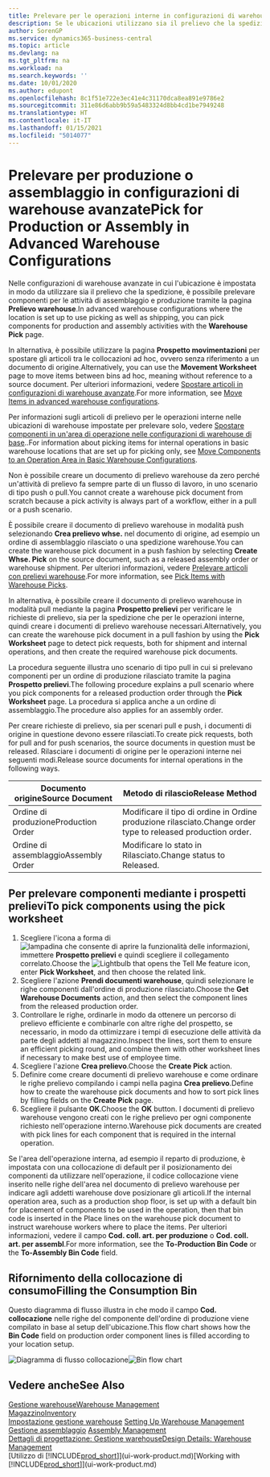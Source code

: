 ```yaml
---
title: Prelevare per le operazioni interne in configurazioni di warehouse avanzate
description: Se le ubicazioni utilizzano sia il prelievo che la spedizione, prelevare i componenti per le attività di produzione e assemblaggio nella pagina Prelievo warehouse.
author: SorenGP
ms.service: dynamics365-business-central
ms.topic: article
ms.devlang: na
ms.tgt_pltfrm: na
ms.workload: na
ms.search.keywords: ''
ms.date: 10/01/2020
ms.author: edupont
ms.openlocfilehash: 8c1f51e722e3ec41e4c31170dca8ea891e9786e2
ms.sourcegitcommit: 311e86d6abb9b59a5483324d8bb4cd1be7949248
ms.translationtype: HT
ms.contentlocale: it-IT
ms.lasthandoff: 01/15/2021
ms.locfileid: "5014077"
---
```

# <a name="pick-for-production-or-assembly-in-advanced-warehouse-configurations"></a><span data-ttu-id="c0d97-103">Prelevare per produzione o assemblaggio in configurazioni di warehouse avanzate</span><span class="sxs-lookup"><span data-stu-id="c0d97-103">Pick for Production or Assembly in Advanced Warehouse Configurations</span></span>
<span data-ttu-id="c0d97-104">Nelle configurazioni di warehouse avanzate in cui l'ubicazione è impostata in modo da utilizzare sia il prelievo che la spedizione, è possibile prelevare componenti per le attività di assemblaggio e produzione tramite la pagina **Prelievo warehouse**.</span><span class="sxs-lookup"><span data-stu-id="c0d97-104">In advanced warehouse configurations where the location is set up to use picking as well as shipping, you can pick components for production and assembly activities with the **Warehouse Pick** page.</span></span>  

<span data-ttu-id="c0d97-105">In alternativa, è possibile utilizzare la pagina **Prospetto movimentazioni** per spostare gli articoli tra le collocazioni ad hoc, ovvero senza riferimento a un documento di origine.</span><span class="sxs-lookup"><span data-stu-id="c0d97-105">Alternatively, you can use the **Movement Worksheet** page to move items between bins ad hoc, meaning without reference to a source document.</span></span> <span data-ttu-id="c0d97-106">Per ulteriori informazioni, vedere [Spostare articoli in configurazioni di warehouse avanzate](warehouse-how-to-move-items-in-advanced-warehousing.md).</span><span class="sxs-lookup"><span data-stu-id="c0d97-106">For more information, see [Move Items in advanced warehouse configurations](warehouse-how-to-move-items-in-advanced-warehousing.md).</span></span>  

<span data-ttu-id="c0d97-107">Per informazioni sugli articoli di prelievo per le operazioni interne nelle ubicazioni di warehouse impostate per prelevare solo, vedere [Spostare componenti in un'area di operazione nelle configurazioni di warehouse di base](warehouse-how-to-move-components-to-an-operation-area-in-basic-warehousing.md)..</span><span class="sxs-lookup"><span data-stu-id="c0d97-107">For information about picking items for internal operations in basic warehouse locations that are set up for picking only, see [Move Components to an Operation Area in Basic Warehouse Configurations](warehouse-how-to-move-components-to-an-operation-area-in-basic-warehousing.md).</span></span>  

<span data-ttu-id="c0d97-108">Non è possibile creare un documento di prelievo warehouse da zero perché un'attività di prelievo fa sempre parte di un flusso di lavoro, in uno scenario di tipo push o pull.</span><span class="sxs-lookup"><span data-stu-id="c0d97-108">You cannot create a warehouse pick document from scratch because a pick activity is always part of a workflow, either in a pull or a push scenario.</span></span>  

<span data-ttu-id="c0d97-109">È possibile creare il documento di prelievo warehouse in modalità push selezionando **Crea prelievo whse.** nel documento di origine, ad esempio un ordine di assemblaggio rilasciato o una spedizione warehouse.</span><span class="sxs-lookup"><span data-stu-id="c0d97-109">You can create the warehouse pick document in a push fashion by selecting **Create Whse. Pick** on the source document, such as a released assembly order or warehouse shipment.</span></span> <span data-ttu-id="c0d97-110">Per ulteriori informazioni, vedere [Prelevare articoli con prelievi warehouse](warehouse-how-to-pick-items-for-warehouse-shipment.md).</span><span class="sxs-lookup"><span data-stu-id="c0d97-110">For more information, see [Pick Items with Warehouse Picks](warehouse-how-to-pick-items-for-warehouse-shipment.md).</span></span>  

<span data-ttu-id="c0d97-111">In alternativa, è possibile creare il documento di prelievo warehouse in modalità pull mediante la pagina **Prospetto prelievi** per verificare le richieste di prelievo, sia per la spedizione che per le operazioni interne, quindi creare i documenti di prelievo warehouse necessari.</span><span class="sxs-lookup"><span data-stu-id="c0d97-111">Alternatively, you can create the warehouse pick document in a pull fashion by using the **Pick Worksheet** page to detect pick requests, both for shipment and internal operations, and then create the required warehouse pick documents.</span></span>  

<span data-ttu-id="c0d97-112">La procedura seguente illustra uno scenario di tipo pull in cui si prelevano componenti per un ordine di produzione rilasciato tramite la pagina **Prospetto prelievi**.</span><span class="sxs-lookup"><span data-stu-id="c0d97-112">The following procedure explains a pull scenario where you pick components for a released production order through the **Pick Worksheet** page.</span></span> <span data-ttu-id="c0d97-113">La procedura si applica anche a un ordine di assemblaggio.</span><span class="sxs-lookup"><span data-stu-id="c0d97-113">The procedure also applies for an assembly order.</span></span>  

<span data-ttu-id="c0d97-114">Per creare richieste di prelievo, sia per scenari pull e push, i documenti di origine in questione devono essere rilasciati.</span><span class="sxs-lookup"><span data-stu-id="c0d97-114">To create pick requests, both for pull and for push scenarios, the source documents in question must be released.</span></span> <span data-ttu-id="c0d97-115">Rilasciare i documenti di origine per le operazioni interne nei seguenti modi.</span><span class="sxs-lookup"><span data-stu-id="c0d97-115">Release source documents for internal operations in the following ways.</span></span>  

|<span data-ttu-id="c0d97-116">Documento origine</span><span class="sxs-lookup"><span data-stu-id="c0d97-116">Source Document</span></span>|<span data-ttu-id="c0d97-117">Metodo di rilascio</span><span class="sxs-lookup"><span data-stu-id="c0d97-117">Release Method</span></span>|  
|---------------------|--------------------|  
|<span data-ttu-id="c0d97-118">Ordine di produzione</span><span class="sxs-lookup"><span data-stu-id="c0d97-118">Production Order</span></span>|<span data-ttu-id="c0d97-119">Modificare il tipo di ordine in Ordine produzione rilasciato.</span><span class="sxs-lookup"><span data-stu-id="c0d97-119">Change order type to released production order.</span></span>|  
|<span data-ttu-id="c0d97-120">Ordine di assemblaggio</span><span class="sxs-lookup"><span data-stu-id="c0d97-120">Assembly Order</span></span>|<span data-ttu-id="c0d97-121">Modificare lo stato in Rilasciato.</span><span class="sxs-lookup"><span data-stu-id="c0d97-121">Change status to Released.</span></span>|  

## <a name="to-pick-components-using-the-pick-worksheet"></a><span data-ttu-id="c0d97-122">Per prelevare componenti mediante i prospetti prelievi</span><span class="sxs-lookup"><span data-stu-id="c0d97-122">To pick components using the pick worksheet</span></span>  
1.  <span data-ttu-id="c0d97-123">Scegliere l'icona a forma di ![lampadina che consente di aprire la funzionalità delle informazioni](media/ui-search/search_small.png "Informazioni sull'operazione che si desidera eseguire"), immettere **Prospetto prelievi** e quindi scegliere il collegamento correlato.</span><span class="sxs-lookup"><span data-stu-id="c0d97-123">Choose the ![Lightbulb that opens the Tell Me feature](media/ui-search/search_small.png "Tell me what you want to do") icon, enter **Pick Worksheet**, and then choose the related link.</span></span>  
2.  <span data-ttu-id="c0d97-124">Scegliere l'azione **Prendi documenti warehouse**, quindi selezionare le righe componenti dall'ordine di produzione rilasciato.</span><span class="sxs-lookup"><span data-stu-id="c0d97-124">Choose the **Get Warehouse Documents** action, and then select the component lines from the released production order.</span></span>  
3.  <span data-ttu-id="c0d97-125">Controllare le righe, ordinarle in modo da ottenere un percorso di prelievo efficiente e combinarle con altre righe del prospetto, se necessario, in modo da ottimizzare i tempi di esecuzione delle attività da parte degli addetti al magazzino.</span><span class="sxs-lookup"><span data-stu-id="c0d97-125">Inspect the lines, sort them to ensure an efficient picking round, and combine them with other worksheet lines if necessary to make best use of employee time.</span></span>  
4.  <span data-ttu-id="c0d97-126">Scegliere l'azione **Crea prelievo**.</span><span class="sxs-lookup"><span data-stu-id="c0d97-126">Choose the **Create Pick** action.</span></span>  
5.  <span data-ttu-id="c0d97-127">Definire come creare documenti di prelievo warehouse e come ordinare le righe prelievo compilando i campi nella pagina **Crea prelievo**.</span><span class="sxs-lookup"><span data-stu-id="c0d97-127">Define how to create the warehouse pick documents and how to sort pick lines by filling fields on the **Create Pick** page.</span></span>  
6.  <span data-ttu-id="c0d97-128">Scegliere il pulsante **OK**.</span><span class="sxs-lookup"><span data-stu-id="c0d97-128">Choose the **OK** button.</span></span> <span data-ttu-id="c0d97-129">I documenti di prelievo warehouse vengono creati con le righe prelievo per ogni componente richiesto nell'operazione interno.</span><span class="sxs-lookup"><span data-stu-id="c0d97-129">Warehouse pick documents are created with pick lines for each component that is required in the internal operation.</span></span>  

<span data-ttu-id="c0d97-130">Se l'area dell'operazione interna, ad esempio il reparto di produzione, è impostata con una collocazione di default per il posizionamento dei componenti da utilizzare nell'operazione, il codice collocazione viene inserito nelle righe dell'area nel documento di prelievo warehouse per indicare agli addetti warehouse dove posizionare gli articoli.</span><span class="sxs-lookup"><span data-stu-id="c0d97-130">If the internal operation area, such as a production shop floor, is set up with a default bin for placement of components to be used in the operation, then that bin code is inserted in the Place lines on the warehouse pick document to instruct warehouse workers where to place the items.</span></span> <span data-ttu-id="c0d97-131">Per ulteriori informazioni, vedere il campo **Cod. coll. art. per produzione** o **Cod. coll. art. per assembl**.</span><span class="sxs-lookup"><span data-stu-id="c0d97-131">For more information, see the **To-Production Bin Code** or the **To-Assembly Bin Code** field.</span></span>

## <a name="filling-the-consumption-bin"></a><span data-ttu-id="c0d97-132">Rifornimento della collocazione di consumo</span><span class="sxs-lookup"><span data-stu-id="c0d97-132">Filling the Consumption Bin</span></span>
<span data-ttu-id="c0d97-133">Questo diagramma di flusso illustra in che modo il campo **Cod. collocazione** nelle righe del componente dell'ordine di produzione viene compilato in base al setup dell'ubicazione.</span><span class="sxs-lookup"><span data-stu-id="c0d97-133">This flow chart shows how the **Bin Code** field on production order component lines is filled according to your location setup.</span></span>

<span data-ttu-id="c0d97-134">![Diagramma di flusso collocazione](media/binflow.png "BinFlow")</span><span class="sxs-lookup"><span data-stu-id="c0d97-134">![Bin flow chart](media/binflow.png "BinFlow")</span></span>  

## <a name="see-also"></a><span data-ttu-id="c0d97-135">Vedere anche</span><span class="sxs-lookup"><span data-stu-id="c0d97-135">See Also</span></span>
[<span data-ttu-id="c0d97-136">Gestione warehouse</span><span class="sxs-lookup"><span data-stu-id="c0d97-136">Warehouse Management</span></span>](warehouse-manage-warehouse.md)  
[<span data-ttu-id="c0d97-137">Magazzino</span><span class="sxs-lookup"><span data-stu-id="c0d97-137">Inventory</span></span>](inventory-manage-inventory.md)  
<span data-ttu-id="c0d97-138">[Impostazione gestione warehouse](warehouse-setup-warehouse.md)   </span><span class="sxs-lookup"><span data-stu-id="c0d97-138">[Setting Up Warehouse Management](warehouse-setup-warehouse.md)   </span></span>  
<span data-ttu-id="c0d97-139">[Gestione assemblaggio](assembly-assemble-items.md)  </span><span class="sxs-lookup"><span data-stu-id="c0d97-139">[Assembly Management](assembly-assemble-items.md)  </span></span>  
[<span data-ttu-id="c0d97-140">Dettagli di progettazione: Gestione warehouse</span><span class="sxs-lookup"><span data-stu-id="c0d97-140">Design Details: Warehouse Management</span></span>](design-details-warehouse-management.md)  
<span data-ttu-id="c0d97-141">[Utilizzo di [!INCLUDE[prod_short](includes/prod_short.md)]](ui-work-product.md)</span><span class="sxs-lookup"><span data-stu-id="c0d97-141">[Working with [!INCLUDE[prod_short](includes/prod_short.md)]](ui-work-product.md)</span></span>
